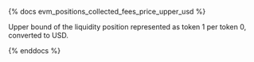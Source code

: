 {% docs evm_positions_collected_fees_price_upper_usd %}

Upper bound of the liquidity position represented as token 1 per token 0, converted to USD.

{% enddocs %}
